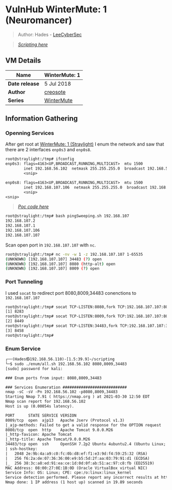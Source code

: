 # VulnHub WinterMute: 1 (Neuromancer)

> Author: Hades - [LeeCyberSec](https://leecybersec.com)

> [*Scripting here*](https://github.com/leecybersec/scripting)

## VM Details

|**Name**|WinterMute: 1|
|---|---|
|**Date release**|5 Jul 2018|
|**Author**|[creosote](https://www.vulnhub.com/author/creosote,584/)|
|**Series**|[WinterMute](https://www.vulnhub.com/series/wintermute,161/)|

## Information Gathering

### Openning Services

After get root at [WinterMute: 1 (Straylight)](/walkthrough/vulnhub/Wintermute-1-Straylight/)
I enum the network and saw that there are 2 interfaces `enp0s3` and `enp0s8`.

``` txt
root@straylight:/tmp# ifconfig
enp0s3: flags=4163<UP,BROADCAST,RUNNING,MULTICAST>  mtu 1500
        inet 192.168.56.102  netmask 255.255.255.0  broadcast 192.168.56.255
        <snip>

enp0s8: flags=4163<UP,BROADCAST,RUNNING,MULTICAST>  mtu 1500
        inet 192.168.107.106  netmask 255.255.255.0  broadcast 192.168.107.255
        <snip>
<snip>
```

> [*Poc code here*](https://github.com/leecybersec/walkthrough/tree/master/vulnhub/wintermute-1-straylight)

``` txt
root@straylight:/tmp# bash pingSweeping.sh 192.168.107
192.168.107.2
192.168.107.1
192.168.107.106
192.168.107.107
```

Scan open port in `192.168.107.107` with `nc`.

``` bash
root@straylight:/tmp# nc -nv -w 1 -z 192.168.107.107 1-65535
(UNKNOWN) [192.168.107.107] 34483 (?) open
(UNKNOWN) [192.168.107.107] 8080 (http-alt) open
(UNKNOWN) [192.168.107.107] 8009 (?) open
```

### Port Tunneling

I used `socat` to redirect port 8080,8009,34483 conenctions to `192.168.107.107`

``` txt
root@straylight:/tmp# socat TCP-LISTEN:8080,fork TCP:192.168.107.107:8080 &
[1] 8283
root@straylight:/tmp# socat TCP-LISTEN:8009,fork TCP:192.168.107.107:8009 &
[2] 8449
root@straylight:/tmp# socat TCP-LISTEN:34483,fork TCP:192.168.107.107:34483 &
[3] 8458
root@straylight:/tmp#
```

### Enum Service

``` txt
┌──(Hades㉿192.168.56.110)-[1.5:39.9]~/scripting
└─$ sudo ./enum/all.sh 192.168.56.102 8080,8009,34483 
[sudo] password for kali: 

### Enum ports from input: 8080,8009,34483

### Services Enumeration ############################
nmap -sC -sV -Pn 192.168.56.102 -p8080,8009,34483
Starting Nmap 7.91 ( https://nmap.org ) at 2021-03-30 12:50 EDT
Nmap scan report for 192.168.56.102
Host is up (0.00054s latency).

PORT      STATE SERVICE VERSION
8009/tcp  open  ajp13   Apache Jserv (Protocol v1.3)
|_ajp-methods: Failed to get a valid response for the OPTION request
8080/tcp  open  http    Apache Tomcat 9.0.0.M26
|_http-favicon: Apache Tomcat
|_http-title: Apache Tomcat/9.0.0.M26
34483/tcp open  ssh     OpenSSH 7.2p2 Ubuntu 4ubuntu2.4 (Ubuntu Linux; protocol 2.0)
| ssh-hostkey:
|   2048 2e:9b:4a:a9:c0:fc:0b:d8:ef:f1:e3:9d:f4:59:25:32 (RSA)
|   256 f6:2a:de:07:36:36:00:e9:b5:5d:2f:aa:03:79:91:d1 (ECDSA)
|_  256 38:3c:a8:ed:91:ea:ce:1d:0d:0f:ab:51:ac:97:c8:fb (ED25519)
MAC Address: 08:00:27:0E:1B:0D (Oracle VirtualBox virtual NIC)
Service Info: OS: Linux; CPE: cpe:/o:linux:linux_kernel
Service detection performed. Please report any incorrect results at https://nmap.org/submit/ .
Nmap done: 1 IP address (1 host up) scanned in 19.89 seconds
```